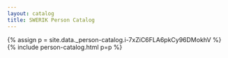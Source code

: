```yaml
---
layout: catalog
title: SWERIK Person Catalog
---
```

{% assign p = site.data._person-catalog.i-7xZiC6FLA6pkCy96DMokhV %}
{% include person-catalog.html p=p %}

